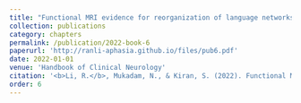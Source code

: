 ```yaml
---
title: "Functional MRI evidence for reorganization of language networks after stroke"
collection: publications
category: chapters
permalink: /publication/2022-book-6
paperurl: 'http://ranli-aphasia.github.io/files/pub6.pdf'
date: 2022-01-01
venue: 'Handbook of Clinical Neurology'
citation: '<b>Li, R.</b>, Mukadam, N., & Kiran, S. (2022). Functional MRI evidence for reorganization of language networks after stroke. <i>Handbook of Clinical Neurology</i>, <i>185</i>, 131-150.'
order: 6
---
```

